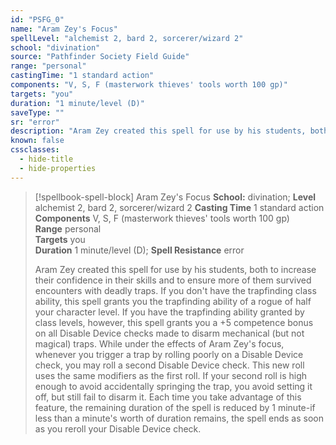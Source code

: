 ```yaml
---
id: "PSFG_0"
name: "Aram Zey's Focus"
spellLevel: "alchemist 2, bard 2, sorcerer/wizard 2"
school: "divination"
source: "Pathfinder Society Field Guide"
range: "personal"
castingTime: "1 standard action"
components: "V, S, F (masterwork thieves' tools worth 100 gp)"
targets: "you"
duration: "1 minute/level (D)"
saveType: ""
sr: "error"
description: "Aram Zey created this spell for use by his students, both to increase their confidence in their skills and to ensure more of them survived encounters with deadly traps. If you don't have the trapfinding class ability, this spell grants you the trapfinding ability of a rogue of half your character level.  If you have the trapfinding ability granted by class levels, however, this spell grants you a +5 competence bonus on all Disable Device checks made to disarm mechanical (but not magical) traps. While under the effects of Aram Zey's focus, whenever you trigger a trap by rolling poorly on a Disable Device check, you may roll a second Disable Device check. This new roll uses the same modifiers as the first roll. If your second roll is high enough to avoid accidentally springing the trap, you avoid setting it off, but still fail to disarm it. Each time you take advantage of this feature, the remaining duration of the spell is reduced by 1 minute-if less than a minute's worth of duration remains, the spell ends as soon as you reroll your Disable Device check."
known: false
cssclasses:
  - hide-title
  - hide-properties
---
```


> [!spellbook-spell-block] Aram Zey's Focus
> **School:** divination; **Level** alchemist 2, bard 2, sorcerer/wizard 2
> **Casting Time** 1 standard action  
> **Components** V, S, F (masterwork thieves' tools worth 100 gp)  
> **Range** personal  
> **Targets** you  
> **Duration** 1 minute/level (D); **Spell Resistance** error
> 
> Aram Zey created this spell for use by his students, both to increase their confidence in their skills and to ensure more of them survived encounters with deadly traps. If you don't have the trapfinding class ability, this spell grants you the trapfinding ability of a rogue of half your character level.  If you have the trapfinding ability granted by class levels, however, this spell grants you a +5 competence bonus on all Disable Device checks made to disarm mechanical (but not magical) traps. While under the effects of Aram Zey's focus, whenever you trigger a trap by rolling poorly on a Disable Device check, you may roll a second Disable Device check. This new roll uses the same modifiers as the first roll. If your second roll is high enough to avoid accidentally springing the trap, you avoid setting it off, but still fail to disarm it. Each time you take advantage of this feature, the remaining duration of the spell is reduced by 1 minute-if less than a minute's worth of duration remains, the spell ends as soon as you reroll your Disable Device check.